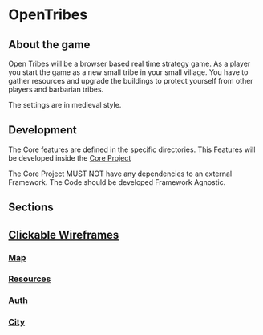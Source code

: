 # OpenTribes

## About the game
Open Tribes will be a browser based real time strategy game. As a player you start the game as a new small tribe in your small village. You have to gather resources and upgrade the buildings to protect yourself from other players and barbarian tribes.

The settings are in medieval style.

## Development

The Core features are defined in the specific directories. This Features will be developed inside the [Core Project](https://github.com/Opentribes/Core) 

The Core Project MUST NOT have any dependencies to an external Framework. The Code should be developed Framework Agnostic.

## Sections
## [Clickable Wireframes](https://opentribes.github.io/Concepts/Wireframes/)
### [Map](Map)
### [Resources](Resources)
### [Auth](Auth)
### [City](City)
